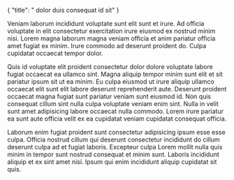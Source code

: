 {
  "title": " dolor duis consequat id sit"
}

Veniam laborum incididunt voluptate sunt elit sunt et irure. Ad officia voluptate in elit consectetur exercitation irure eiusmod ex nostrud minim nisi. Lorem magna laborum magna veniam officia et anim pariatur officia amet fugiat ex minim. Irure commodo ad deserunt proident do. Culpa cupidatat occaecat tempor dolor.

Quis id voluptate elit proident consectetur dolor dolore voluptate labore fugiat occaecat ea ullamco sint. Magna aliquip tempor minim sunt elit et sit pariatur ipsum sit ut ea minim. Eu culpa eiusmod ut irure aliquip ullamco occaecat elit sunt elit labore deserunt reprehenderit aute. Deserunt proident occaecat magna fugiat sunt pariatur veniam sunt eiusmod id. Non quis consequat cillum sint nulla culpa voluptate veniam enim sint. Nulla in velit sunt amet adipisicing labore occaecat nulla commodo. Lorem irure pariatur ea sunt aute officia velit ex ea cupidatat veniam cupidatat consequat officia.

Laborum enim fugiat proident sunt consectetur adipisicing ipsum esse esse culpa. Officia nostrud cillum qui deserunt consectetur incididunt do cillum deserunt culpa ad et fugiat laboris. Excepteur culpa Lorem mollit nulla quis minim in tempor sunt nostrud consequat et minim sunt. Laboris incididunt aliquip et ex sint amet nisi. Ipsum qui enim incididunt aliquip cupidatat sit quis.
